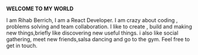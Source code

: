  <b> WELCOME TO MY WORLD </b>
 
 I am Rihab Berrich, I am a React Developer. 
 I am crazy about coding , problems solving and team collaboration.
 I like to create , build and making new things,briefly  like discovering new useful things.
 i also like social gathering, meet new friends,salsa dancing and go to the gym.
 Feel free to get in touch.
